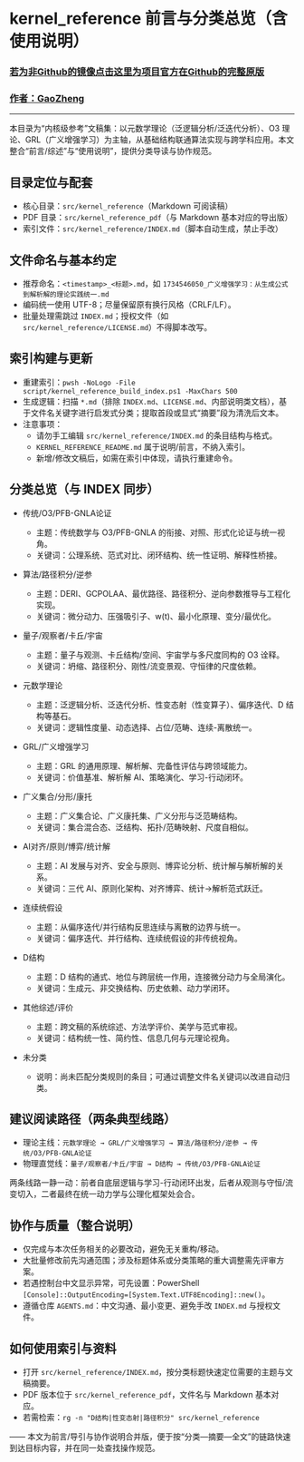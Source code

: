 # kernel_reference 前言与分类总览（含使用说明）

### [若为非Github的镜像点击这里为项目官方在Github的完整原版](https://github.com/CTaiDeng/open_meta_mathematical_theory)
### [作者：GaoZheng](https://mymetamathematics.blogspot.com)

---

本目录为“内核级参考”文稿集：以元数学理论（泛逻辑分析/泛迭代分析）、O3 理论、GRL（广义增强学习）为主轴，从基础结构联通算法实现与跨学科应用。本文整合“前言/综述”与“使用说明”，提供分类导读与协作规范。

## 目录定位与配套

- 核心目录：`src/kernel_reference`（Markdown 可阅读稿）
- PDF 目录：`src/kernel_reference_pdf`（与 Markdown 基本对应的导出版）
- 索引文件：`src/kernel_reference/INDEX.md`（脚本自动生成，禁止手改）

## 文件命名与基本约定

- 推荐命名：`<timestamp>_<标题>.md`，如 `1734546050_广义增强学习：从生成公式到解析解的理论实践统一.md`
- 编码统一使用 UTF-8；尽量保留原有换行风格（CRLF/LF）。
- 批量处理需跳过 `INDEX.md`；授权文件（如 `src/kernel_reference/LICENSE.md`）不得脚本改写。

## 索引构建与更新

- 重建索引：`pwsh -NoLogo -File script/kernel_reference_build_index.ps1 -MaxChars 500`
- 生成逻辑：扫描 `*.md`（排除 `INDEX.md`、`LICENSE.md`、内部说明类文档），基于文件名关键字进行启发式分类；提取首段或显式“摘要”段为清洗后文本。
- 注意事项：
  - 请勿手工编辑 `src/kernel_reference/INDEX.md` 的条目结构与格式。
  - `KERNEL_REFERENCE_README.md` 属于说明/前言，不纳入索引。
  - 新增/修改文稿后，如需在索引中体现，请执行重建命令。

## 分类总览（与 INDEX 同步）

- 传统/O3/PFB-GNLA论证
  - 主题：传统数学与 O3/PFB-GNLA 的衔接、对照、形式化论证与统一视角。
  - 关键词：公理系统、范式对比、闭环结构、统一性证明、解释性桥接。

- 算法/路径积分/逆参
  - 主题：DERI、GCPOLAA、最优路径、路径积分、逆向参数推导与工程化实现。
  - 关键词：微分动力、压强吸引子、w(t)、最小化原理、变分/最优化。

- 量子/观察者/卡丘/宇宙
  - 主题：量子与观测、卡丘结构/空间、宇宙学与多尺度同构的 O3 诠释。
  - 关键词：坍缩、路径积分、刚性/流变景观、守恒律的尺度依赖。

- 元数学理论
  - 主题：泛逻辑分析、泛迭代分析、性变态射（性变算子）、偏序迭代、D 结构等基石。
  - 关键词：逻辑性度量、动态选择、占位/范畴、连续-离散统一。

- GRL/广义增强学习
  - 主题：GRL 的通用原理、解析解、完备性评估与跨领域能力。
  - 关键词：价值基准、解析解 AI、策略演化、学习-行动闭环。

- 广义集合/分形/康托
  - 主题：广义集合论、广义康托集、广义分形与泛范畴结构。
  - 关键词：集合混合态、泛结构、拓扑/范畴映射、尺度自相似。

- AI对齐/原则/博弈/统计解
  - 主题：AI 发展与对齐、安全与原则、博弈论分析、统计解与解析解的关系。
  - 关键词：三代 AI、原则化架构、对齐博弈、统计→解析范式跃迁。

- 连续统假设
  - 主题：从偏序迭代/并行结构反思连续与离散的边界与统一。
  - 关键词：偏序迭代、并行结构、连续统假设的非传统视角。

- D结构
  - 主题：D 结构的通式、地位与跨层统一作用，连接微分动力与全局演化。
  - 关键词：生成元、非交换结构、历史依赖、动力学闭环。

- 其他综述/评价
  - 主题：跨文稿的系统综述、方法学评价、美学与范式审视。
  - 关键词：结构统一性、简约性、信息几何与元理论视角。

- 未分类
  - 说明：尚未匹配分类规则的条目；可通过调整文件名关键词以改进自动归类。

## 建议阅读路径（两条典型线路）

- 理论主线：`元数学理论 → GRL/广义增强学习 → 算法/路径积分/逆参 → 传统/O3/PFB-GNLA论证`
- 物理直觉线：`量子/观察者/卡丘/宇宙 → D结构 → 传统/O3/PFB-GNLA论证`

两条线路一静一动：前者自底层逻辑与学习-行动闭环出发，后者从观测与守恒/流变切入，二者最终在统一动力学与公理化框架处会合。

## 协作与质量（整合说明）

- 仅完成与本次任务相关的必要改动，避免无关重构/移动。
- 大批量修改前先沟通范围；涉及标题体系或分类策略的重大调整需先评审方案。
- 若遇控制台中文显示异常，可先设置：PowerShell `[Console]::OutputEncoding=[System.Text.UTF8Encoding]::new()`。
- 遵循仓库 `AGENTS.md`：中文沟通、最小变更、避免手改 `INDEX.md` 与授权文件。

## 如何使用索引与资料

- 打开 `src/kernel_reference/INDEX.md`，按分类标题快速定位需要的主题与文稿摘要。
- PDF 版本位于 `src/kernel_reference_pdf`，文件名与 Markdown 基本对应。
- 若需检索：`rg -n "D结构|性变态射|路径积分" src/kernel_reference`

—— 本文为前言/导引与协作说明合并版，便于按“分类—摘要—全文”的链路快速到达目标内容，并在同一处查找操作规范。
